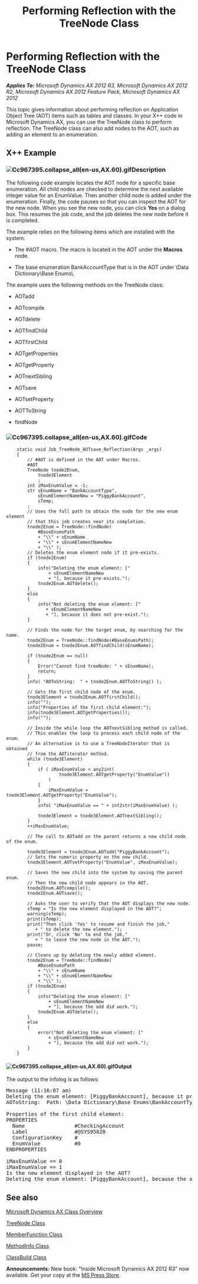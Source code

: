 ﻿---
title: Performing Reflection with the TreeNode Class
TOCTitle: Performing Reflection with the TreeNode Class
ms:assetid: 5362868d-41fa-441d-9b02-0e8861f42370
ms:mtpsurl: https://msdn.microsoft.com/en-us/library/Cc967395(v=AX.60)
ms:contentKeyID: 35244326
ms.date: 05/18/2015
mtps_version: v=AX.60
---

# Performing Reflection with the TreeNode Class 


_**Applies To:** Microsoft Dynamics AX 2012 R3, Microsoft Dynamics AX 2012 R2, Microsoft Dynamics AX 2012 Feature Pack, Microsoft Dynamics AX 2012_

This topic gives information about performing reflection on Application Object Tree (AOT) items such as tables and classes. In your X++ code in Microsoft Dynamics AX, you can use the TreeNode class to perform reflection. The TreeNode class can also add nodes to the AOT, such as adding an element to an enumeration.

## X++ Example

### ![Cc967395.collapse\_all(en-us,AX.60).gif](images/Gg863931.collapse_all(en-us,AX.60).gif "Cc967395.collapse_all(en-us,AX.60).gif")Description

The following code example locates the AOT node for a specific base enumeration. All child nodes are checked to determine the next available integer value for an EnumValue. Then another child node is added under the enumeration. Finally, the code pauses so that you can inspect the AOT for the new node. When you see the new node, you can click **Yes** on a dialog box. This resumes the job code, and the job deletes the new node before it is completed.

The example relies on the following items which are installed with the system.

  - The \#AOT macro. The macro is located in the AOT under the **Macros** node.

  - The base enumeration BankAccountType that is in the AOT under \\Data  Dictionary\\Base Enums\\.

The example uses the following methods on the TreeNode class:

  - AOTadd

  - AOTcompile

  - AOTdelete

  - AOTfindChild

  - AOTfirstChild

  - AOTgetProperties

  - AOTgetProperty

  - AOTnextSibling

  - AOTsave

  - AOTsetProperty

  - AOTToString

  - findNode

### ![Cc967395.collapse\_all(en-us,AX.60).gif](images/Gg863931.collapse_all(en-us,AX.60).gif "Cc967395.collapse_all(en-us,AX.60).gif")Code
```X++  
    static void Job_TreeNode_AOTsave_Reflection(Args _args)
    {
        // #AOT is defined in the AOT under Macros.
        #AOT
        TreeNode tnode2Enum,
            tnode3Element
            ;
        int iMaxEnumValue = -1;
        str sEnumName = "BankAccountType",
            sEnumElementNameNew = "PiggyBankAccount",
            sTemp;
        ;
        // Uses the full path to obtain the node for the new enum element
        // that this job creates near its completion.
        tnode2Enum = TreeNode::findNode(
            #BaseEnumsPath
            + "\\" + sEnumName
            + "\\" + sEnumElementNameNew
            + "\\" );
        // Deletes the enum element node if it pre-exists.
        if (tnode2Enum)
        {
            info("Deleting the enum element: ["
                + sEnumElementNameNew
                + "], because it pre-exists.");
            tnode2Enum.AOTdelete();
        }
        else
        {
            info("Not deleting the enum element: ["
               + sEnumElementNameNew
               + "], because it does not pre-exist.");
        }
    
        // Finds the node for the target enum, by searching for the name.
        tnode2Enum = TreeNode::findNode(#BaseEnumsPath);
        tnode2Enum = tnode2Enum.AOTfindChild(sEnumName);
    
        if (tnode2Enum == null)
        {
            Error("Cannot find treeNode: " + sEnumName);
            return;
        }
        info( "AOToString:  " + tnode2Enum.AOTToString() );
    
        // Gets the first child node of the enum.
        tnode3Element = tnode2Enum.AOTfirstChild();
        info("");
        info("Properties of the first child element:");
        info(tnode3Element.AOTgetProperties());
        info("");
    
        // Inside the while loop the AOTnextSibling method is called.
        // This enables the loop to process each child node of the enum.
        // An alternative is to use a TreeNodeIterator that is obtained
        // from the AOTiterator method.
        while (tnode3Element)
        {
            if ( iMaxEnumValue < any2int(
                    tnode3Element.AOTgetProperty("EnumValue"))
                )
            {
                iMaxEnumValue = tnode3Element.AOTgetProperty("EnumValue");
            }
            info( "iMaxEnumValue == " + int2str(iMaxEnumValue) );
    
            tnode3Element = tnode3Element.AOTnextSibling();
        }
        ++iMaxEnumValue;
    
        // The call to AOTadd on the parent returns a new child node of the enum.
        
        tnode3Element = tnode2Enum.AOTadd("PiggyBankAccount");
        // Sets the numeric property on the new child.
        tnode3Element.AOTsetProperty("EnumValue", iMaxEnumValue);
    
        // Saves the new child into the system by saving the parent enum.
        // Then the new child node appears in the AOT.
        tnode2Enum.AOTcompile();
        tnode2Enum.AOTsave();
    
        // Asks the user to verify that the AOT displays the new node.
        sTemp = "Is the new element displayed in the AOT?";
        warning(sTemp);
        print(sTemp);
        print("Then click 'Yes' to resume and finish the job,"
           + " to delete the new element.");
        print("Or, click 'No' to end the job,"
           + " to leave the new node in the AOT.");
        pause;
    
        // Cleans up by deleting the newly added element.
        tnode2Enum = TreeNode::findNode(
            #BaseEnumsPath
            + "\\" + sEnumName
            + "\\" + sEnumElementNameNew
            + "\\" );
        if (tnode2Enum)
        {
            info("Deleting the enum element: ["
                + sEnumElementNameNew
                + "], because the add did work.");
            tnode2Enum.AOTdelete();
        }
        else
        {
            error("Not deleting the enum element: ["
                + sEnumElementNameNew
                + "], because the add did not work.");
        }
    }
```
#### ![Cc967395.collapse\_all(en-us,AX.60).gif](images/Gg863931.collapse_all(en-us,AX.60).gif "Cc967395.collapse_all(en-us,AX.60).gif")Output

The output to the Infolog is as follows:

<pre IsFakePre="true" xmlns="http://www.w3.org/1999/xhtml">Message (11:16:07 am)
Deleting the enum element: [PiggyBankAccount], because it pre-exists.
AOToString:  Path: \Data Dictionary\Base Enums\BankAccountType Layer: usr

Properties of the first child element:
PROPERTIES
  Name                #CheckingAccount
  Label               #@SYS95020
  ConfigurationKey    #
  EnumValue           #0
ENDPROPERTIES

iMaxEnumValue == 0
iMaxEnumValue == 1
Is the new element displayed in the AOT?
Deleting the enum element: [PiggyBankAccount], because the add did work.</pre>


## See also

[Microsoft Dynamics AX Class Overview](microsoft-dynamics-ax-class-overview.md)

[TreeNode Class](https://msdn.microsoft.com/en-us/library/gg958198\(v=ax.60\))

[MemberFunction Class](https://msdn.microsoft.com/en-us/library/gg941602\(v=ax.60\))

[MethodInfo Class](https://msdn.microsoft.com/en-us/library/gg942043\(v=ax.60\))

[ClassBuild Class](https://msdn.microsoft.com/en-us/library/gg754182\(v=ax.60\))

  
**Announcements:** New book: "Inside Microsoft Dynamics AX 2012 R3" now available. Get your copy at the [MS Press Store](https://www.microsoftpressstore.com/store/inside-microsoft-dynamics-ax-2012-r3-9780735685109).

